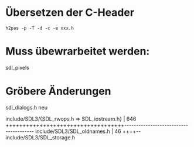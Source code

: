 # Übersetzen der C-Header
```
h2pas -p -T -d -c -e xxx.h
```

# Muss übewrarbeitet werden:
sdl_pixels


# Gröbere Änderungen
  sdl_dialogs.h neu

 include/SDL3/{SDL_rwops.h => SDL_iostream.h}                             | 646 +++++++++++++++++++++++++++++++++++---------------------------------------
 include/SDL3/SDL_oldnames.h                                              |  46 ++++--
 include/SDL3/SDL_storage.h 

